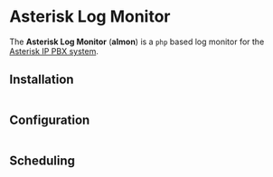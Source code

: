 # Asterisk Log Monitor

The **Asterisk Log Monitor** (__almon__) is a `php` based log monitor for
the [Asterisk IP PBX system][asterisk].

## Installation

```
```

## Configuration

```
```

## Scheduling

```
```

[asterisk]:     http://www.asterisk.org/
